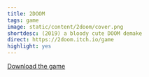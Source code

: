 ```yaml
---
title: 2DOOM
tags: game
image: static/content/2doom/cover.png
shortdesc: (2019) a bloody cute DOOM demake
direct: https://2doom.itch.io/game
highlight: yes
---
```


[Download the game](http://2doom.itch.io/game)
